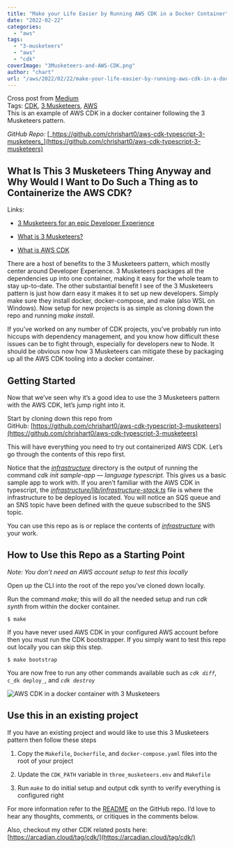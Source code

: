 ```yaml
---
title: "Make your Life Easier by Running AWS CDK in a Docker Container"
date: "2022-02-22"
categories: 
  - "aws"
tags: 
  - "3-musketeers"
  - "aws"
  - "cdk"
coverImage: "3Musketeers-and-AWS-CDK.png"
author: "chart"
url: "/aws/2022/02/22/make-your-life-easier-by-running-aws-cdk-in-a-docker-container/"
---
```


Cross post from [Medium](https://medium.com/contino-engineering/rescue-your-soul-from-aws-cdk-dependency-hell-and-improve-your-devex-with-3-musketeers-4293815d01a8)  
Tags: [CDK](https://arcadian.cloud/tag/cdk/), [3 Musketeers](https://arcadian.cloud/tag/3-musketeers/), [AWS](https://arcadian.cloud/tag/aws/)  
This is an example of AWS CDK in a docker container following the 3 Musketeers pattern.

_GitHub Repo:_ [_https://github.com/chrishart0/aws-cdk-typescript-3-musketeers_](https://github.com/chrishart0/aws-cdk-typescript-3-musketeers)

## What Is This 3 Musketeers Thing Anyway and Why Would I Want to Do Such a Thing as to Containerize the AWS CDK?

Links:

- [3 Musketeers for an epic Developer Experience](https://www.drewkhoury.com/post/gsd/3-musketeers-for-an-epic-developer-experience-8676ddaf33b2/)

- [What is 3 Musketeers?](https://3musketeers.io/)

- [What is AWS CDK](https://aws.amazon.com/cdk/)

There are a host of benefits to the 3 Musketeers pattern, which mostly center around Developer Experience. 3 Musketeers packages all the dependencies up into one container, making it easy for the whole team to stay up-to-date. The other substantial benefit I see of the 3 Musketeers pattern is just how darn easy it makes it to set up new developers. Simply make sure they install docker, docker-compose, and make (also WSL on Windows). Now setup for new projects is as simple as cloning down the repo and running _make install_.

If you’ve worked on any number of CDK projects, you’ve probably run into hiccups with dependency management, and you know how difficult these issues can be to fight through, especially for developers new to Node. It should be obvious now how 3 Musketeers can mitigate these by packaging up all the AWS CDK tooling into a docker container.

## Getting Started

Now that we’ve seen why it’s a good idea to use the 3 Musketeers pattern with the AWS CDK, let’s jump right into it.

Start by cloning down this repo from GitHub: [https://github.com/chrishart0/aws-cdk-typescript-3-musketeers](https://github.com/chrishart0/aws-cdk-typescript-3-musketeers)

This will have everything you need to try out containerized AWS CDK. Let’s go through the contents of this repo first.

Notice that the [_infrastructure_](https://github.com/chrishart0/aws-cdk-typescript-3-musketeers/tree/master/infrastructure) directory is the output of running the command _cdk init sample-app — language typescript._ This gives us a basic sample app to work with. If you aren’t familiar with the AWS CDK in typescript, the [_infrastructure/lib/infrastructure-stack.ts_](https://github.com/chrishart0/aws-cdk-typescript-3-musketeers/blob/master/infrastructure/lib/infrastructure-stack.ts) file is where the infrastructure to be deployed is located. You will notice an SQS queue and an SNS topic have been defined with the queue subscribed to the SNS topic.

You can use this repo as is or replace the contents of [_infrastructure_](https://github.com/chrishart0/aws-cdk-typescript-3-musketeers/tree/master/infrastructure) with your work.

## How to Use this Repo as a Starting Point

_Note: You don’t need an AWS account setup to test this locally_

Open up the CLI into the root of the repo you’ve cloned down locally.

Run the command _make;_ this will do all the needed setup and run _cdk synth_ from within the docker container.

```
$ make
```

If you have never used AWS CDK in your configured AWS account before then you must run the CDK bootstrapper. If you simply want to test this repo out locally you can skip this step.

```
$ make bootstrap
```

You are now free to run any other commands available such as _`cdk diff`_, `c_dk deploy_`, and _`cdk destroy`_

![AWS CDK in a docker container with 3 Musketeers](/images/Demo-of-setup-and-diff.gif)

## Use this in an existing project

If you have an existing project and would like to use this 3 Musketeers pattern then follow these steps

1. Copy the `Makefile`, `Dockerfile`, and `docker-compose.yaml` files into the root of your project

3. Update the `CDK_PATH` variable in `three_musketeers.env` and `Makefile`

5. Run _`make`_ to do initial setup and output cdk synth to verify everything is configured right

For more information refer to the [README](https://github.com/chrishart0/aws-cdk-typescript-3-musketeers) on the GitHub repo. I’d love to hear any thoughts, comments, or critiques in the comments below.

Also, checkout my other CDK related posts here: [https://arcadian.cloud/tag/cdk/](https://arcadian.cloud/tag/cdk/)

